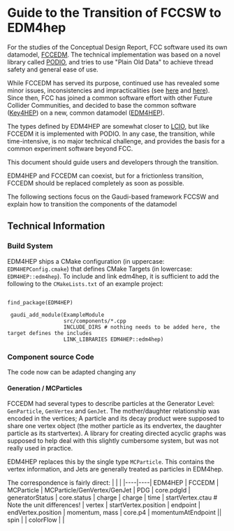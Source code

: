 # Guide to the Transition of FCCSW to EDM4hep

For the studies of the Conceptual Design Report, FCC software used its own datamodel, [FCCEDM](https://github.com/hep-fcc/fccedm).
The technical implementation was based on a novel library called [PODIO](https://github.com/aidasoft/podio), and tries to use "Plain Old Data" to achieve thread safety and general ease of use.

While FCCEDM has served its purpose, continued use has revealed some minor issues, inconsistencies and impracticalities (see [here](https://github.com/HEP-FCC/fcc-edm/issues?q=is%3Aissue+) and [here](https://fccsw-forum.web.cern.ch/t/event-data-model-discussion/32)).
Since then, FCC has joined a common software effort with other Future Collider Communities, and decided to base the common software ([Key4HEP](cern.ch/key4hep)) on a new, common datamodel ([EDM4HEP](https://github.com/key4hep/edm4hep)). 

The types defined by EDM4HEP are somewhat closer to [LCIO](https://github.com/ilcsoft/lcio), but like FCCEDM it is implemented with PODIO.
In any case, the transition, while time-intensive, is no major technical challenge, and provides the basis for a common experiment software beyond FCC.


This document should guide users and developers through the transition.

EDM4HEP and FCCEDM can coexist, but for a frictionless transition, FCCEDM should be replaced completely as soon as possible.


The following sections focus on the Gaudi-based framework FCCSW and explain how to transition the components of the datamodel



## Technical Information

### Build System

EDM4HEP ships a CMake configuration (in uppercase: `EDM4HEPConfig.cmake`) that defines CMake Targets (in lowercase: `EDM4HEP::edm4hep`).
To include and link edm4hep, it is sufficient to add the following to the `CMakeLists.txt` of an example project:




```

find_package(EDM4HEP)

 gaudi_add_module(ExampleModule
                  src/components/*.cpp
                  INCLUDE_DIRS # nothing needs to be added here, the target defines the includes
                  LINK_LIBRARIES EDM4HEP::edm4hep)
```


### Component source Code  

The code now can be adapted changing any 

#### Generation / MCParticles

FCCEDM had several types to describe particles at the Generator Level: `GenParticle`, `GenVertex` and `GenJet`. 
The mother/daughter relationship was encoded in the vertices; A particle and its decay product were supposed to share one vertex object (the mother particle as its endvertex, the daughter particle as its startvertex). A library for creating directed acyclic graphs was supposed to help deal with this slightly cumbersome system, but was not really used in practice.

EDM4HEP replaces this by the single type `MCParticle`. This contains the vertex information, and Jets are generally treated as particles in EDM4hep.

The correspondence is fairly direct:
| | |
|----|----|
EDM4HEP | FCCEDM |
MCParticle | MCParticle/GenVertex/GenJet |
PDG | core.pdgId |
generatorStatus | core.status |
charge | charge |
time |  startVertex.ctau # Note the unit differences! |
vertex | startVertex.position |
endpoint | endVertex.position |
momentum, mass | core.p4 |
momentumAtEndpoint ||
spin | |
colorFlow | |



